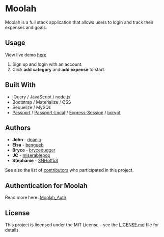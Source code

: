 # Moolah

Moolah is a full stack application that allows users to login and track their expenses and goals.

## Usage

View live demo [here]().

1. Sign up and login with an account.
2. Click **add category** and **add expense** to start.

## Built With

- jQuery / JavaScript / node.js
- Bootstrap / Materialize / CSS
- Sequelize / MySQL
- [Passport](http://www.passportjs.org) / [Passport-Local](http://www.passportjs.org/packages/passport-local/) / [Express-Session](https://www.npmjs.com/package/express-session) / [bcrypt](https://www.npmjs.com/package/bcrypt)

## Authors

- **John** - [doanja](https://github.com/doanja)
- **Elsa** - [bengueb](https://github.com/bengueb)
- **Bryce** - [brycedugger](https://github.com/brycedugger)
- **JC** - [miserablepop](https://github.com/miserablepop)
- **Stephanie** - [SNHoff53](https://github.com/SNHoff53)

See also the list of [contributors](https://github.com/doanja/project-2/graphs/contributors?from=2019-12-01&to=2019-12-17&type=a) who participated in this project.

## Authentication for Moolah

Read more here: [Moolah_Auth](https://github.com/doanja/project-2/blob/master/Moolah_Auth.md)
## License

This project is licensed under the MIT License - see the [LICENSE.md](https://github.com/doanja/project-2/blob/master/LICENSE) file for details
